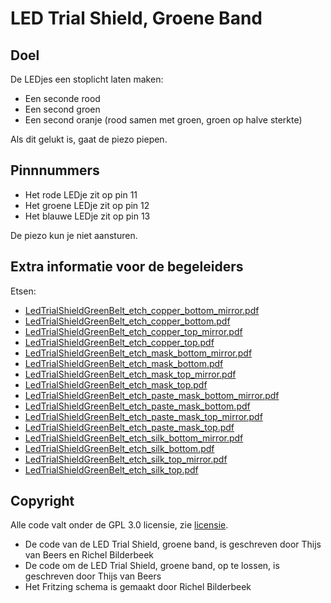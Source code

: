 # LED Trial Shield, Groene Band

## Doel

De LEDjes een stoplicht laten maken:

 * Een seconde rood
 * Een second groen
 * Een second oranje (rood samen met groen, groen op halve sterkte)
  
Als dit gelukt is, gaat de piezo piepen.

## Pinnnummers

 * Het rode LEDje zit op pin 11
 * Het groene LEDje zit op pin 12
 * Het blauwe LEDje zit op pin 13

De piezo kun je niet aansturen.

## Extra informatie voor de begeleiders

Etsen:

 * [LedTrialShieldGreenBelt_etch_copper_bottom_mirror.pdf](LedTrialShieldGreenBelt_etch_copper_bottom_mirror.pdf)
 * [LedTrialShieldGreenBelt_etch_copper_bottom.pdf](LedTrialShieldGreenBelt_etch_copper_bottom.pdf)
 * [LedTrialShieldGreenBelt_etch_copper_top_mirror.pdf](LedTrialShieldGreenBelt_etch_copper_top_mirror.pdf)
 * [LedTrialShieldGreenBelt_etch_copper_top.pdf](LedTrialShieldGreenBelt_etch_copper_top.pdf)
 * [LedTrialShieldGreenBelt_etch_mask_bottom_mirror.pdf](LedTrialShieldGreenBelt_etch_mask_bottom_mirror.pdf)
 * [LedTrialShieldGreenBelt_etch_mask_bottom.pdf](LedTrialShieldGreenBelt_etch_mask_bottom.pdf)
 * [LedTrialShieldGreenBelt_etch_mask_top_mirror.pdf](LedTrialShieldGreenBelt_etch_mask_top_mirror.pdf)
 * [LedTrialShieldGreenBelt_etch_mask_top.pdf](LedTrialShieldGreenBelt_etch_mask_top.pdf)
 * [LedTrialShieldGreenBelt_etch_paste_mask_bottom_mirror.pdf](LedTrialShieldGreenBelt_etch_paste_mask_bottom_mirror.pdf)
 * [LedTrialShieldGreenBelt_etch_paste_mask_bottom.pdf](LedTrialShieldGreenBelt_etch_paste_mask_bottom.pdf)
 * [LedTrialShieldGreenBelt_etch_paste_mask_top_mirror.pdf](LedTrialShieldGreenBelt_etch_paste_mask_top_mirror.pdf)
 * [LedTrialShieldGreenBelt_etch_paste_mask_top.pdf](LedTrialShieldGreenBelt_etch_paste_mask_top.pdf)
 * [LedTrialShieldGreenBelt_etch_silk_bottom_mirror.pdf](LedTrialShieldGreenBelt_etch_silk_bottom_mirror.pdf)
 * [LedTrialShieldGreenBelt_etch_silk_bottom.pdf](LedTrialShieldGreenBelt_etch_silk_bottom.pdf)
 * [LedTrialShieldGreenBelt_etch_silk_top_mirror.pdf](LedTrialShieldGreenBelt_etch_silk_top_mirror.pdf)
 * [LedTrialShieldGreenBelt_etch_silk_top.pdf](LedTrialShieldGreenBelt_etch_silk_top.pdf)

## Copyright

Alle code valt onder de GPL 3.0 licensie, zie [licensie](LICENSE).

 * De code van de LED Trial Shield, groene band, is geschreven door Thijs van Beers en Richel Bilderbeek
 * De code om de LED Trial Shield, groene band, op te lossen, is geschreven door Thijs van Beers
 * Het Fritzing schema is gemaakt door Richel Bilderbeek
